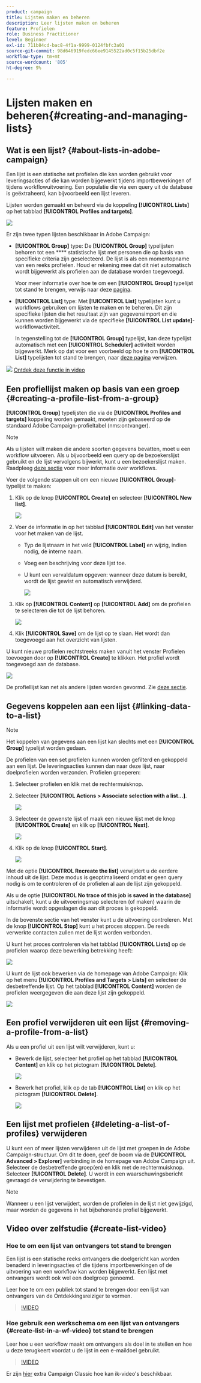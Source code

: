 ```yaml
---
product: campaign
title: Lijsten maken en beheren
description: Leer lijsten maken en beheren
feature: Profielen
role: Business Practitioner
level: Beginner
exl-id: 711b84cd-bac8-4f1a-9999-0124fbfc3a01
source-git-commit: 98d646919fedc66ee9145522ad0c5f15b25dbf2e
workflow-type: tm+mt
source-wordcount: '805'
ht-degree: 9%

---
```


# Lijsten maken en beheren{#creating-and-managing-lists}

## Wat is een lijst? {#about-lists-in-adobe-campaign}

Een lijst is een statische set profielen die kan worden gebruikt voor leveringsacties of die kan worden bijgewerkt tijdens importbewerkingen of tijdens workflowuitvoering. Een populatie die via een query uit de database is geëxtraheerd, kan bijvoorbeeld een lijst leveren.

Lijsten worden gemaakt en beheerd via de koppeling **[!UICONTROL Lists]** op het tabblad **[!UICONTROL Profiles and targets]**.

![](assets/s_ncs_user_interface_group_link.png)

Er zijn twee typen lijsten beschikbaar in Adobe Campaign:

* **[!UICONTROL Group]** type: De  **[!UICONTROL Group]** typelijsten behoren tot een  **** statistische lijst met personen die op basis van specifieke criteria zijn geselecteerd. De lijst is als een momentopname van een reeks profielen. Houd er rekening mee dat dit niet automatisch wordt bijgewerkt als profielen aan de database worden toegevoegd.

   Voor meer informatie over hoe te om een **[!UICONTROL Group]** typelijst tot stand te brengen, verwijs naar deze [pagina](#creating-a-profile-list-from-a-group).

* **[!UICONTROL List]** type: Met  **[!UICONTROL List]** typelijsten kunt u workflows gebruiken om lijsten te maken en te beheren. Dit zijn specifieke lijsten die het resultaat zijn van gegevensimport en die kunnen worden bijgewerkt via de specifieke **[!UICONTROL List update]**-workflowactiviteit.

   In tegenstelling tot de **[!UICONTROL Group]** typelijst, kan deze typelijst automatisch met een **[!UICONTROL Scheduler]** activiteit worden bijgewerkt. Merk op dat voor een voorbeeld op hoe te om **[!UICONTROL List]** typelijsten tot stand te brengen, naar [deze pagina](../../workflow/using/list-update.md) verwijzen.

![](assets/do-not-localize/how-to-video.png) [Ontdek deze functie in video](#create-list-video)

## Een profiellijst maken op basis van een groep {#creating-a-profile-list-from-a-group}

**[!UICONTROL Group]** typelijsten die via de  **[!UICONTROL Profiles and targets]** koppeling worden gemaakt, moeten zijn gebaseerd op de standaard Adobe Campaign-profieltabel (nms:ontvanger).

>[!NOTE]
>
>Als u lijsten wilt maken die andere soorten gegevens bevatten, moet u een workflow uitvoeren. Als u bijvoorbeeld een query op de bezoekerslijst gebruikt en de lijst vervolgens bijwerkt, kunt u een bezoekerslijst maken. Raadpleeg [deze sectie](../../workflow/using/about-workflows.md) voor meer informatie over workflows.

Voer de volgende stappen uit om een nieuwe **[!UICONTROL Group]**-typelijst te maken:

1. Klik op de knop **[!UICONTROL Create]** en selecteer **[!UICONTROL New list]**.

   ![](assets/s_ncs_user_new_group.png)

1. Voer de informatie in op het tabblad **[!UICONTROL Edit]** van het venster voor het maken van de lijst.

   * Typ de lijstnaam in het veld **[!UICONTROL Label]** en wijzig, indien nodig, de interne naam.
   * Voeg een beschrijving voor deze lijst toe.
   * U kunt een vervaldatum opgeven: wanneer deze datum is bereikt, wordt de lijst gewist en automatisch verwijderd.

      ![](assets/list_expiration_date.png)

1. Klik op **[!UICONTROL Content]** op **[!UICONTROL Add]** om de profielen te selecteren die tot de lijst behoren.

   ![](assets/s_ncs_user_add_group.png)

1. Klik **[!UICONTROL Save]** om de lijst op te slaan. Het wordt dan toegevoegd aan het overzicht van lijsten.

U kunt nieuwe profielen rechtstreeks maken vanuit het venster Profielen toevoegen door op **[!UICONTROL Create]** te klikken. Het profiel wordt toegevoegd aan de database.

![](assets/s_ncs_user_new_recipient_from_group.png)

De profiellijst kan net als andere lijsten worden gevormd. Zie [deze sectie](../../platform/using/adobe-campaign-workspace.md#configuring-lists).

## Gegevens koppelen aan een lijst {#linking-data-to-a-list}

>[!NOTE]
>
>Het koppelen van gegevens aan een lijst kan slechts met een **[!UICONTROL Group]** typelijst worden gedaan.

De profielen van een set profielen kunnen worden gefilterd en gekoppeld aan een lijst. De leveringsacties kunnen dan naar deze lijst, naar doelprofielen worden verzonden. Profielen groeperen:

1. Selecteer profielen en klik met de rechtermuisknop.
1. Selecteer **[!UICONTROL Actions > Associate selection with a list...]**.

   ![](assets/s_ncs_user_add_selection_to_group.png)

1. Selecteer de gewenste lijst of maak een nieuwe lijst met de knop **[!UICONTROL Create]** en klik op **[!UICONTROL Next]**.

   ![](assets/s_ncs_user_add_selection_to_group_2.png)

1. Klik op de knop **[!UICONTROL Start]**.

   ![](assets/s_ncs_user_add_selection_to_group_3.png)

Met de optie **[!UICONTROL Recreate the list]** verwijdert u de eerdere inhoud uit de lijst. Deze modus is geoptimaliseerd omdat er geen query nodig is om te controleren of de profielen al aan de lijst zijn gekoppeld.

Als u de optie **[!UICONTROL No trace of this job is saved in the database]** uitschakelt, kunt u de uitvoeringsmap selecteren (of maken) waarin de informatie wordt opgeslagen die aan dit proces is gekoppeld.

In de bovenste sectie van het venster kunt u de uitvoering controleren. Met de knop **[!UICONTROL Stop]** kunt u het proces stoppen. De reeds verwerkte contacten zullen met de lijst worden verbonden.

U kunt het proces controleren via het tabblad **[!UICONTROL Lists]** op de profielen waarop deze bewerking betrekking heeft:

![](assets/s_ncs_user_add_selection_to_group_4.png)

U kunt de lijst ook bewerken via de homepage van Adobe Campaign: Klik op het menu **[!UICONTROL Profiles and Targets > Lists]** en selecteer de desbetreffende lijst. Op het tabblad **[!UICONTROL Content]** worden de profielen weergegeven die aan deze lijst zijn gekoppeld.

![](assets/s_ncs_user_add_selection_to_group_5.png)

## Een profiel verwijderen uit een lijst {#removing-a-profile-from-a-list}

Als u een profiel uit een lijst wilt verwijderen, kunt u:

* Bewerk de lijst, selecteer het profiel op het tabblad **[!UICONTROL Content]** en klik op het pictogram **[!UICONTROL Delete]**.

   ![](assets/list_remove_a_recipient.png)

* Bewerk het profiel, klik op de tab **[!UICONTROL List]** en klik op het pictogram **[!UICONTROL Delete]**.

   ![](assets/recipient_remove_a_list.png)

## Een lijst met profielen {#deleting-a-list-of-profiles} verwijderen

U kunt een of meer lijsten verwijderen uit de lijst met groepen in de Adobe Campaign-structuur. Om dit te doen, geef de boom via de **[!UICONTROL Advanced > Explorer]** verbinding in de homepage van Adobe Campaign uit. Selecteer de desbetreffende groep(en) en klik met de rechtermuisknop. Selecteer **[!UICONTROL Delete]**. U wordt in een waarschuwingsbericht gevraagd de verwijdering te bevestigen.

>[!NOTE]
>
>Wanneer u een lijst verwijdert, worden de profielen in de lijst niet gewijzigd, maar worden de gegevens in het bijbehorende profiel bijgewerkt.

## Video over zelfstudie {#create-list-video}

### Hoe te om een lijst van ontvangers tot stand te brengen

Een lijst is een statische reeks ontvangers die doelgericht kan worden benaderd in leveringsacties of die tijdens importbewerkingen of de uitvoering van een workflow kan worden bijgewerkt. Een lijst met ontvangers wordt ook wel een doelgroep genoemd.

Leer hoe te om een publiek tot stand te brengen door een lijst van ontvangers van de Ontdekkingsreiziger te vormen.

>[!VIDEO](https://video.tv.adobe.com/v/25602/quality=12)

### Hoe gebruik een werkschema om een lijst van ontvangers {#create-list-in-a-wf-video} tot stand te brengen

Leer hoe u een workflow maakt om ontvangers als doel in te stellen en hoe u deze terugkeert voordat u de lijst in een e-maildoel gebruikt.

>[!VIDEO](https://video.tv.adobe.com/v/25603?quality=12)

Er zijn [hier](https://experienceleague.adobe.com/docs/campaign-classic-learn/tutorials/overview.html?lang=nl) extra Campaign Classic hoe kan ik-video&#39;s beschikbaar.
